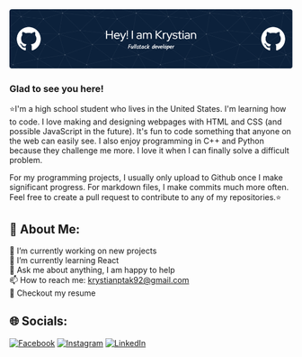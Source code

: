 <img src="github-header-image.png" alt="alt">

### Glad to see you here!   
⭐I'm a high school student who lives in the United States. I'm learning how to code. I love making and designing webpages with HTML and CSS (and possible JavaScript in the future). It's fun to code something that anyone on the web can easily see. I also enjoy programming in C++ and Python because they challenge me more. I love it when I can finally solve a difficult problem.

For my programming projects, I usually only upload to Github once I make significant progress. For markdown files, I make commits much more often. Feel free to create a pull request to contribute to any of my repositories.⭐

## 💫 About Me:
🔭  I’m currently working on new projects<br>🌱  I’m currently learning React<br>💬  Ask me about anything, I am happy to help<br>📫 How to reach me: krystianptak92@gmail.com<br>📝  Checkout my resume

## 🌐 Socials:
[![Facebook](https://img.shields.io/badge/Facebook-%231877F2.svg?logo=Facebook&logoColor=white)](https://facebook.com/Krystian) [![Instagram](https://img.shields.io/badge/Instagram-%23E4405F.svg?logo=Instagram&logoColor=white)](https://instagram.com/krystian) [![LinkedIn](https://img.shields.io/badge/LinkedIn-%230077B5.svg?logo=linkedin&logoColor=white)](https://linkedin.com/in/krsytian) 

